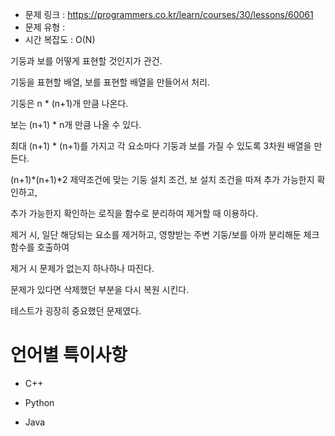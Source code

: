 * 문제 링크 : https://programmers.co.kr/learn/courses/30/lessons/60061
* 문제 유형 : 
* 시간 복잡도 : O(N)

기둥과 보를 어떻게 표현할 것인지가 관건.

기둥을 표현할 배열, 보를 표현할 배열을 만들어서 처리.

기둥은 n * (n+1)개 만큼 나온다.

보는 (n+1) * n개 만큼 나올 수 있다.

최대 (n+1) * (n+1)를 가지고 각 요소마다 기둥과 보를 가질 수 있도록 3차원 배열을 만든다.

(n+1)*(n+1)*2 제약조건에 맞는 기둥 설치 조건, 보 설치 조건을 따져 추가 가능한지 확인하고,

추가 가능한지 확인하는 로직을 함수로 분리하여 제거할 때 이용하다.

제거 시, 일단 해당되는 요소를 제거하고, 영향받는 주변 기둥/보를 아까 분리해둔 체크 함수를 호출하여

제거 시 문제가 없는지 하나하나 따진다.

문제가 있다면 삭제했던 부분을 다시 복원 시킨다.

테스트가 굉장히 중요했던 문제였다.



# 언어별 특이사항

- C++

- Python

- Java

